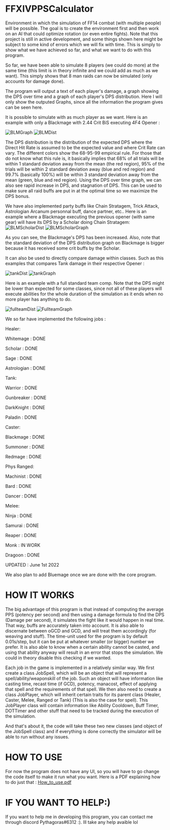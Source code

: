 # FFXIVPPSCalculator
Environment in which the simulation of FF14 combat (with multiple people) will be possible. 
The goal is to create the environment first and then work on an AI that could optimize rotation (or even entire fights).
Note that this project is still in active development, and some things shown here might be subject to some kind of errors which we will
fix with time. This is simply to show what we have achieved so far, and what we want to do with this program.


So far, we have been able to simulate 8 players (we could do more) at the same time (this limit is in theory infinite and we could add as much as we want).
This simply shows that 8 man raids can now be simulated (only accounts for damage done).

The program will output a text of each player's damage, a graph showing the DPS over time and a graph of each player's DPS distribution. Here I will only show the outputed Graphs, since all the information the program gives can be seen here.

It is possible to simulate with as much player as we want. Here is an example with only a Blackmage with 2.44 Crit BiS executing 4F4 Opener : 

![BLMGraph](https://user-images.githubusercontent.com/62820030/171495792-059caf23-77d7-4060-b600-4ddd17ac5d18.png)
![BLMDist](https://user-images.githubusercontent.com/62820030/171495800-31b4f588-1ecf-40ae-8983-c6aec63a4ade.png)

The DPS distribution is the distribution of the expected DPS where the Direct Hit Rate is assumed to be the expected value and where Crit Rate can vary. The different colors show the 68-95-99 empirical rule. For those that do not know what this rule is, it basically implies that 68% of all trials will be within 1 standard deviation away from the mean (the red region), 95% of the trials will be within 2 standard deviation away (blue and red region) and 99.7% (basically 100%) will be within 3 standard deviation away from the mean (green, blue and red region).
Using the DPS over time graph, we can also see rapid increase in DPS, and stagnation of DPS. This can be used to make sure all raid buffs are put in at the optimal time so we maximize the DPS bonus.

We have also implemented party buffs like Chain Stratagem, Trick Attack, Astrologian Arcanum personnal buff, dance partner, etc.. Here is an example where a Blackmage executing the previous opener (with same gear) will have its DPS by a Scholar doing Chain Stratagem: 
![BLMScholarDist](https://user-images.githubusercontent.com/62820030/171496731-fb564013-fd67-48e3-b55a-da05c4b7c74f.PNG)
![BLMScholarGraph](https://user-images.githubusercontent.com/62820030/171496752-b35ea302-e57e-414e-8087-e3114f8cf88f.PNG)

As you can see, the Blackmage's DPS has been increased. Also, note that the standard deviation of the DPS distribution graph on Blackmage is bigger because
it has received some crit buffs by the Scholar.


It can also be used to directly compare damage within classes. Such as this examples that compares Tank damage in their respective Opener : 
 
![tankDist](https://user-images.githubusercontent.com/62820030/171497230-db066d01-3a29-4ba3-bffd-e4cec3217e61.PNG)
![tankGraph](https://user-images.githubusercontent.com/62820030/171497249-ac093177-336b-4a08-8931-e3a2f3d4694d.PNG)


Here is an example with a full standard team comp. Note that the DPS might be lower than expected for some classes, since not all of these players
will execute abilities for the whole duration of the simulation as it ends when no more player has anything to do.

![fullteamDist](https://user-images.githubusercontent.com/62820030/171497282-8acf5732-94e6-49df-952f-af3c4070b356.png)
![FullteamGraph](https://user-images.githubusercontent.com/62820030/171497291-93c94a7b-a9d9-471a-a132-bad3cd2a04e4.png)



We so far have implemented the following jobs :


Healer:

Whitemage : DONE

Scholar : DONE

Sage : DONE

Astrologian : DONE

Tank:

Warrior : DONE

Gunbreaker : DONE

DarkKnight : DONE

Paladin : DONE

Caster:

Blackmage : DONE

Summoner : DONE

Redmage : DONE

Phys Ranged:

Machinist : DONE

Bard : DONE

Dancer : DONE

Melee:

Ninja : DONE

Samurai : DONE

Reaper : DONE

Monk : IN WORK

Dragoon : DONE

UPDATED : June 1st 2022

We also plan to add Bluemage once we are done with the core program.


# HOW IT WORKS

The big advantage of this program is that instead of computing the average PPS (potency per second) and then using a damage formula to find the
DPS (Damage per second), it simulates the fight like it would happen in real time. That way, buffs are accurately taken into account. It is also able to discernate between oGCD and GCD, and will treat them accordingly (for weaving and stuff). The time-unit used for the program is by default 0.01s/step, but it can be put at whatever smaller (or bigger) number we prefer. It is also able to know when a certain ability cannot be casted, and using that ability anyway will result in an error that stops the simulation. We could in theory disable this checking if we wanted.

Each job in the game is implemented in a relatively similar way. We first create a class JobSpell, which will be an object that will represent a spell/ability/weaponskill of the job. Such an object will have information like casting time, recast time (if GCD), potency, manacost, effect of applying that spell and the requirements of that spell. We then also need to create a class JobPlayer, which will inherit certain traits for its parent class (Healer, Caster, Melee, Ranged or Tank) (This is also the case for spell). This JobPlayer class will contain information like Ability Cooldown, Buff Timer, DOTTimer and other stuff that need to be tracked during the execution of the simulation.

And that's about it, the code will take these two new classes (and object of the JobSpell class) and if everything is done correctly the simulator will be able to run without any issues.

# HOW TO USE

For now the program does not have any UI, so you will have to go change the code itself to make it run what you want. Here is a PDF explaining how to do just that : 
[How_to_use.pdf](https://github.com/IAmPythagoras/FFXIVPPSCalculator/files/8599169/How_to_use.pdf)


# IF YOU WANT TO HELP:)

If you want to help me in developing this program, you can contact me through discord Pythagoras#6312 :). Ill take any help avaible lol
